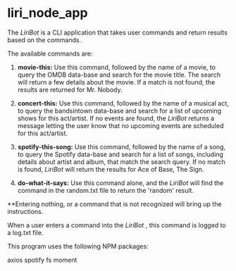 # liri_node_app

The *LiriBot* is a CLI application that takes user commands and return results based on the commands. 

The available commands are: 

1) **movie-this:** Use this command, followed by the name of a movie, to query the OMDB data-base and search for the movie title. The search will return a few details about the movie. If a match is not found, the results are returned for Mr. Nobody. 

2) **concert-this:** Use this command, followed by the name of a musical act, to query the bandsintown data-base and search for a list of upcoming shows for this act/artist. If no events are found, the *LiriBot* returns a message letting the user know that no upcoming events are scheduled for this act/artist.

3) **spotify-this-song:** Use this command, followed by the name of a song, to query the Spotify data-base and search for a list of songs, including details about artist and album, that match the search query. If no match is found, *LiriBot* will return the results for Ace of Base, The Sign. 

4) **do-what-it-says:** Use this command alone, and the *LiriBot* will find the command in the random.txt file to return the 'random' result. 

**Entering nothing, or a command that is not recognized will bring up the instructions. 

When a user enters a command into the *LiriBot* , this command is logged to a log.txt file. 

This program uses the following NPM packages: 

axios
spotify
fs
moment
